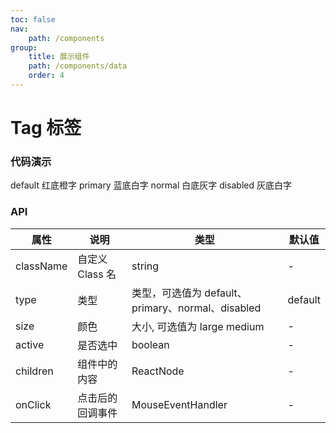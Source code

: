 ```yaml
---
toc: false
nav:
    path: /components
group:
    title: 展示组件
    path: /components/data
    order: 4
---
```


# Tag 标签

### 代码演示

<code src="./demo/index.tsx"></code>

default 红底橙字
primary 蓝底白字
normal 白底灰字
disabled 灰底白字

### API

| 属性      | 说明             | 类型                                              | 默认值  |
| --------- | ---------------- | ------------------------------------------------- | ------- |
| className | 自定义 Class 名  | string                                            | -       |
| type      | 类型             | 类型，可选值为 default、primary、normal、disabled | default |
| size      | 颜色             | 大小, 可选值为 large medium                       | -       |
| active    | 是否选中         | boolean                                           | -       |
| children  | 组件中的内容     | ReactNode                                         | -       |
| onClick   | 点击后的回调事件 | MouseEventHandler                                 | -       |
